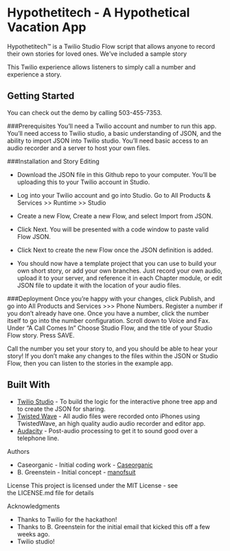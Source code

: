 # Hypothetitech - A Hypothetical Vacation App

Hypothetitech™ is a Twilio Studio Flow script that allows anyone to record their own stories for loved ones. We’ve included a sample story 

This Twilio experience allows listeners to simply call a number and experience a story.

## Getting Started
You can check out the demo by calling 503-455-7353. 

###Prerequisites
You’ll need a Twilio account and number to run this app. You’ll need access to Twilio studio, a basic understanding of JSON, and the ability to import JSON into Twilio studio. You’ll need basic access to an audio recorder and a server to host your own files. 

###Installation and Story Editing 

* Download the JSON file in this Github repo to your computer. You’ll be uploading this to your Twilio account in Studio. 

* Log into your Twilio account and go into Studio. Go to All Products & Services >> Runtime >> Studio

* Create a new Flow, Create a new Flow, and select Import from JSON. 

* Click Next. You will be presented with a code window to paste valid Flow JSON.

* Click Next to create the new Flow once the JSON definition is added.

* You should now have a template project that you can use to build your own short story, or add your own branches. Just record your own audio, upload it to your server, and reference it in each Chapter module, or edit JSON file to update it with the location of your audio files. 

###Deployment 
Once you’re happy with your changes, click Publish, and go into All Products and Services >>> Phone Numbers. Register a number if you don’t already have one. Once you have a number, click the number itself to go into the number configuration. Scroll down to Voice and Fax. Under “A Call Comes In” Choose Studio Flow, and the title of your Studio Flow story. Press SAVE. 

Call the number you set your story to, and you should be able to hear your story! If you don’t make any changes to the files within the JSON or Studio Flow, then you can listen to the stories in the example app. 

## Built With

* [Twilio Studio](https://www.twilio.com/studio) - To build the logic for the interactive phone tree app and to create the JSON for sharing. 
* [Twisted Wave](https://twistedwave.com/) - All audio files were recorded onto iPhones using TwistedWave, an high quality audio audio recorder and editor app.
* [Audacity](https://www.audacityteam.org/) - Post-audio processing to get it to sound good over a telephone line. 

Authors
* Caseorganic - Initial coding work - [Caseorganic](http://www.caseorganic.com/) 
* B. Greenstein - Initial concept - [manofsuit](https://github.com/manofsuit) 

License
This project is licensed under the MIT License - see the LICENSE.md file for details

Acknowledgments
* Thanks to Twilio for the hackathon!
* Thanks to B. Greenstein for the initial email that kicked this off a few weeks ago. 
* Twilio studio! 
